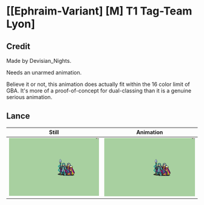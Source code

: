 # [\[Ephraim-Variant\] \[M\] T1 Tag-Team Lyon]

## Credit

Made by Devisian_Nights.

Needs an unarmed animation.

Believe it or not, this animation does actually fit within the 16 color limit of GBA. It's more of a proof-of-concept for dual-classing than it is a genuine serious animation.
	
## Lance

| Still | Animation |
| :---: | :-------: |
| ![Lance still](./Lance_000.png) | ![Lance animation](./Lance.gif) |
